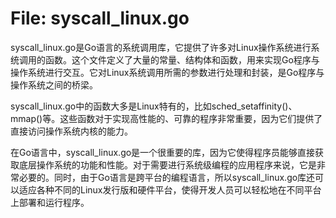 # File: syscall_linux.go

syscall_linux.go是Go语言的系统调用库，它提供了许多对Linux操作系统进行系统调用的函数。这个文件定义了大量的常量、结构体和函数，用来实现Go程序与操作系统进行交互。它对Linux系统调用所需的参数进行处理和封装，是Go程序与操作系统之间的桥梁。

syscall_linux.go中的函数大多是Linux特有的，比如sched_setaffinity()、mmap()等。这些函数对于实现高性能的、可靠的程序非常重要，因为它们提供了直接访问操作系统内核的能力。

在Go语言中，syscall_linux.go是一个很重要的库，因为它使得程序员能够直接获取底层操作系统的功能和性能。对于需要进行系统级编程的应用程序来说，它是非常必要的。同时，由于Go语言是跨平台的编程语言，所以syscall_linux.go库还可以适应各种不同的Linux发行版和硬件平台，使得开发人员可以轻松地在不同平台上部署和运行程序。

